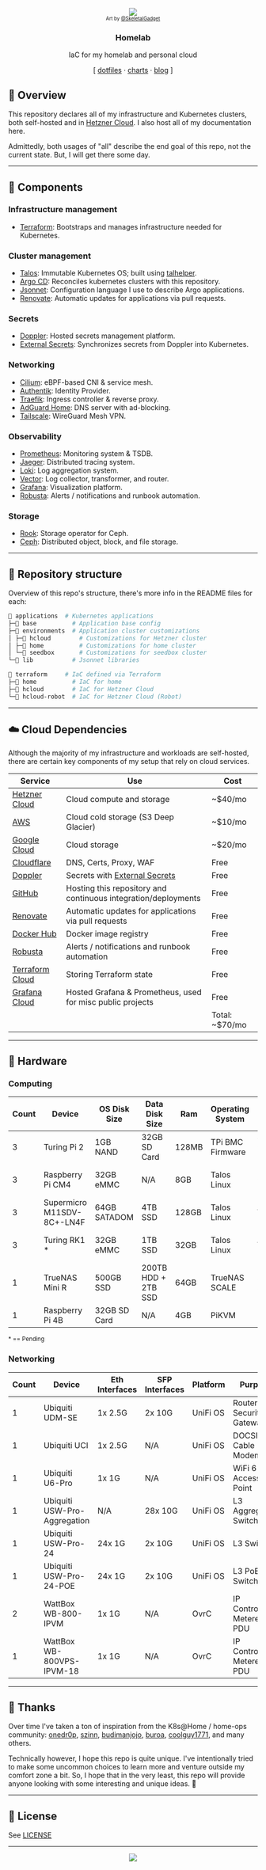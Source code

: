 <p align="center">
  <a href="#"><img src="docs/img/k8shappy.png"></a>
  <br>
  <sup><sup>
    Art by <a href="https://twitter.com/SkeletalGadget">@SkeletalGadget</a>
  </sup></sup>
  <h3 align="center">Homelab</h2>
  <p align="center">
    IaC for my homelab and personal cloud
  </p>
  <p align="center">
    [ <a href="https://github.com/MacroPower/dotfiles">dotfiles</a> &#183;
    <a href="https://github.com/MacroPower/helm-charts">charts</a> &#183;
    <a href="https://jacobcolvin.com/posts/">blog</a> ]
  </p>
</p>

## 📖 Overview

This repository declares all of my infrastructure and Kubernetes clusters, both self-hosted and in [Hetzner Cloud](https://www.hetzner.com/). I also host all of my documentation here.

Admittedly, both usages of "all" describe the end goal of this repo, not the current state. But, I will get there some day.

---

## 🎨 Components

### Infrastructure management

- [Terraform](https://github.com/hashicorp/terraform): Bootstraps and manages infrastructure needed for Kubernetes.

### Cluster management

- [Talos](https://www.talos.dev): Immutable Kubernetes OS; built using [talhelper](https://github.com/budimanjojo/talhelper).
- [Argo CD](https://github.com/argoproj/argo-cd): Reconciles kubernetes clusters with this repository.
- [Jsonnet](https://jsonnet.org/): Configuration language I use to describe Argo applications.
- [Renovate](https://github.com/renovatebot/renovate): Automatic updates for applications via pull requests.

### Secrets

- [Doppler](https://www.doppler.com/): Hosted secrets management platform.
- [External Secrets](https://external-secrets.io): Synchronizes secrets from Doppler into Kubernetes.

### Networking

- [Cilium](https://cilium.io): eBPF-based CNI & service mesh.
- [Authentik](https://goauthentik.io): Identity Provider.
- [Traefik](https://traefik.io): Ingress controller & reverse proxy.
- [AdGuard Home](https://github.com/AdguardTeam/AdguardHome): DNS server with ad-blocking.
- [Tailscale](https://tailscale.com): WireGuard Mesh VPN.

### Observability

- [Prometheus](https://prometheus.io): Monitoring system & TSDB.
- [Jaeger](https://www.jaegertracing.io): Distributed tracing system.
- [Loki](https://grafana.com/oss/loki/): Log aggregation system.
- [Vector](https://vector.dev): Log collector, transformer, and router.
- [Grafana](https://grafana.com): Visualization platform.
- [Robusta](https://home.robusta.dev): Alerts / notifications and runbook automation.

### Storage

- [Rook](https://rook.io): Storage operator for Ceph.
- [Ceph](https://ceph.io): Distributed object, block, and file storage.

---

## 📂 Repository structure

Overview of this repo's structure, there's more info in the README files for each:

```sh
📁 applications  # Kubernetes applications
├─📁 base          # Application base config
├─📁 environments  # Application cluster customizations
│ ├─📁 hcloud        # Customizations for Hetzner cluster
│ ├─📁 home          # Customizations for home cluster
│ └─📁 seedbox       # Customizations for seedbox cluster
└─📁 lib           # Jsonnet libraries

📁 terraform     # IaC defined via Terraform
├─📁 home          # IaC for home
├─📁 hcloud        # IaC for Hetzner Cloud
└─📁 hcloud-robot  # IaC for Hetzner Cloud (Robot)
```

---

## ☁️ Cloud Dependencies

Although the majority of my infrastructure and workloads are self-hosted, there are certain key components of my setup that rely on cloud services.

| Service                                              | Use                                                            | Cost           |
| ---------------------------------------------------- | -------------------------------------------------------------- | -------------- |
| [Hetzner Cloud](https://www.hetzner.com/)            | Cloud compute and storage                                      | ~$40/mo        |
| [AWS](https://aws.amazon.com/)                       | Cloud cold storage (S3 Deep Glacier)                           | ~$10/mo        |
| [Google Cloud](https://cloud.google.com/)            | Cloud storage                                                  | ~$20/mo        |
| [Cloudflare](https://www.cloudflare.com/)            | DNS, Certs, Proxy, WAF                                         | Free           |
| [Doppler](https://doppler.com/)                      | Secrets with [External Secrets](https://external-secrets.io/)  | Free           |
| [GitHub](https://github.com/)                        | Hosting this repository and continuous integration/deployments | Free           |
| [Renovate](https://github.com/renovatebot/renovate)  | Automatic updates for applications via pull requests           | Free           |
| [Docker Hub](https://hub.docker.com/)                | Docker image registry                                          | Free           |
| [Robusta](https://home.robusta.dev/)                 | Alerts / notifications and runbook automation                  | Free           |
| [Terraform Cloud](https://www.terraform.io/)         | Storing Terraform state                                        | Free           |
| [Grafana Cloud](https://grafana.com/products/cloud/) | Hosted Grafana & Prometheus, used for misc public projects     | Free           |
|                                                      |                                                                | Total: ~$70/mo |

---

## 🔧 Hardware

### Computing

| Count | Device                     | OS Disk Size | Data Disk Size      | Ram   | Operating System | Purpose                    |
| ----- | -------------------------- | ------------ | ------------------- | ----- | ---------------- | -------------------------- |
| 3     | Turing Pi 2                | 1GB NAND     | 32GB SD Card        | 128MB | TPi BMC Firmware | 4-Node Cluster Board       |
| 3     | Raspberry Pi CM4           | 32GB eMMC    | N/A                 | 8GB   | Talos Linux      | Kubernetes Control Plane   |
| 3     | Supermicro M11SDV-8C+-LN4F | 64GB SATADOM | 4TB SSD             | 128GB | Talos Linux      | Kubernetes Workers (x86)   |
| 3     | Turing RK1 \*              | 32GB eMMC    | 1TB SSD             | 32GB  | Talos Linux      | Kubernetes Workers (arm64) |
| 1     | TrueNAS Mini R             | 500GB SSD    | 200TB HDD + 2TB SSD | 64GB  | TrueNAS SCALE    | Storage Server             |
| 1     | Raspberry Pi 4B            | 32GB SD Card | N/A                 | 4GB   | PiKVM            | Network KVM                |

<sup>\* == Pending</sup>

### Networking

| Count | Device                       | Eth Interfaces | SFP Interfaces | Platform | Purpose                   |
| ----- | ---------------------------- | -------------- | -------------- | -------- | ------------------------- |
| 1     | Ubiquiti UDM-SE              | 1x 2.5G        | 2x 10G         | UniFi OS | Router & Security Gateway |
| 1     | Ubiquiti UCI                 | 1x 2.5G        | N/A            | UniFi OS | DOCSIS 3.1 Cable Modem    |
| 1     | Ubiquiti U6-Pro              | 1x 1G          | N/A            | UniFi OS | WiFi 6 Access Point       |
| 1     | Ubiquiti USW-Pro-Aggregation | N/A            | 28x 10G        | UniFi OS | L3 Aggregation Switch     |
| 1     | Ubiquiti USW-Pro-24          | 24x 1G         | 2x 10G         | UniFi OS | L3 Switch                 |
| 1     | Ubiquiti USW-Pro-24-POE      | 24x 1G         | 2x 10G         | UniFi OS | L3 PoE Switch             |
| 2     | WattBox WB-800-IPVM          | 1x 1G          | N/A            | OvrC     | IP Controlled Metered PDU |
| 1     | WattBox WB-800VPS-IPVM-18    | 1x 1G          | N/A            | OvrC     | IP Controlled Metered PDU |

---

## 🤝 Thanks

Over time I've taken a ton of inspiration from the K8s@Home / home-ops community: [onedr0p](https://github.com/onedr0p/flux-cluster-template), [szinn](https://github.com/szinn/k8s-homelab), [budimanjojo](https://github.com/budimanjojo/home-cluster), [buroa](https://github.com/buroa/k8s-gitops), [coolguy1771](https://github.com/coolguy1771/home-ops), and many others.

Technically however, I hope this repo is quite unique. I've intentionally tried to make some uncommon choices to learn more and venture outside my comfort zone a bit. So, I hope that in the very least, this repo will provide anyone looking with some interesting and unique ideas. 🙂

---

## 🔏 License

See [LICENSE](./LICENSE)

---

<p align="center">
  <a href="#"><img src="docs/img/peepoK8S.png"></a>
</p>

